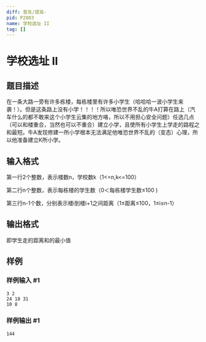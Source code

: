 ```yaml
---
diff: 普及/提高-
pid: P2803
name: 学校选址 II
tag: []
---
```

# 学校选址 II
## 题目描述

在一条大路一旁有许多栋楼，每栋楼里有许多小学生（哈哈哈一波小学生来袭！）。但是这条路上没有小学！！！！所以唯恐世界不乱的牛A打算在路上（汽车什么的都不敢来这个小学生云集的地方咯，所以不用担心安全问题）任选几点（可以和楼重合，当然也可以不重合）建立小学，且使所有小学生上学走的路程之和最短。牛A发现修建一所小学根本无法满足他唯恐世界不乱的（变态）心理，所以他准备建立K所小学。

## 输入格式

第一行2个整数，表示楼数n，学校数k（1<=n,k<=100）

第二行n个整数，表示每栋楼的学生数（0＜每栋楼学生数≤100 )

第三行n-1个数，分别表示楼i到楼i+1之间距离（1≤距离≤100，1≤i≤n-1）

## 输出格式

即学生走的距离和的最小值

## 样例

### 样例输入 #1
```
3 2
24 18 31
10 8
```
### 样例输出 #1
```
144
```

